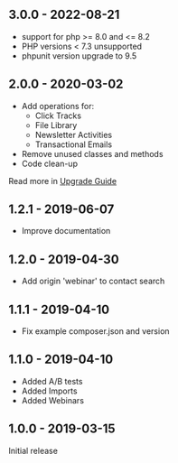 
## 3.0.0 - 2022-08-21

* support for php >= 8.0 and <= 8.2
* PHP versions < 7.3 unsupported
* phpunit version upgrade to 9.5

## 2.0.0 - 2020-03-02

* Add operations for:
  * Click Tracks
  * File Library
  * Newsletter Activities
  * Transactional Emails
* Remove unused classes and methods
* Code clean-up

Read more in [Upgrade Guide](UPGRADING.md)

## 1.2.1 - 2019-06-07

* Improve documentation

## 1.2.0 - 2019-04-30

* Add origin 'webinar' to contact search

## 1.1.1 - 2019-04-10

* Fix example composer.json and version

## 1.1.0 - 2019-04-10

* Added A/B tests
* Added Imports
* Added Webinars

## 1.0.0 - 2019-03-15

Initial release
